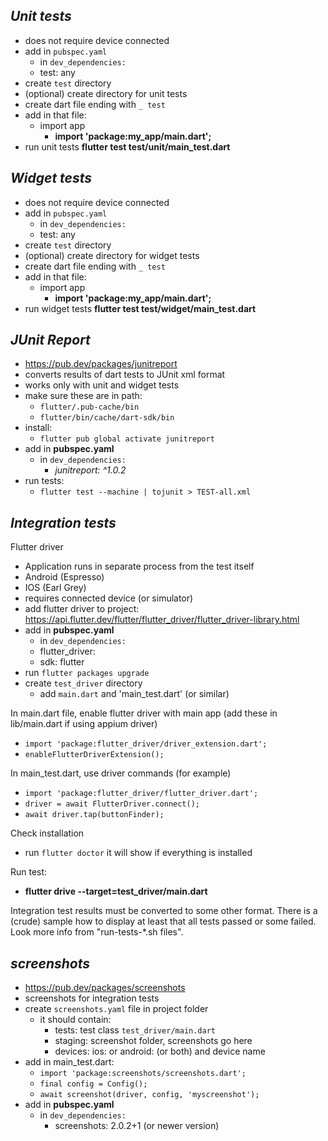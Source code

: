 *Unit tests*
-------------

- does not require device connected
- add in `pubspec.yaml`
  - in `dev_dependencies:`
   - test: any
- create `test` directory
- (optional) create directory for unit tests
- create dart file ending with `_ test`
- add in that file:
  - import app
    - **import 'package:my_app/main.dart';**
- run unit tests **flutter test test/unit/main_test.dart**


*Widget tests*
-------------

- does not require device connected
- add in `pubspec.yaml`
  - in `dev_dependencies:`
   - test: any
- create `test` directory
- (optional) create directory for widget tests
- create dart file ending with `_ test`
- add in that file:
  - import app
    - **import 'package:my_app/main.dart';**
- run widget tests **flutter test test/widget/main_test.dart**


*JUnit Report*
-------------

- https://pub.dev/packages/junitreport
- converts results of dart tests to JUnit xml format
- works only with unit and widget tests
- make sure these are in path:
  - `flutter/.pub-cache/bin`
  - `flutter/bin/cache/dart-sdk/bin`
- install:
  - `flutter pub global activate junitreport`
- add in **pubspec.yaml**
  - in `dev_dependencies:`
    - *junitreport: ^1.0.2*
- run tests:
  - `flutter test --machine | tojunit > TEST-all.xml`


*Integration tests*
--------------------

Flutter driver
- Application runs in separate process from the test itself
- Android (Espresso)
- IOS (Earl Grey)
- requires connected device (or simulator)
- add flutter driver to project: https://api.flutter.dev/flutter/flutter_driver/flutter_driver-library.html
- add in **pubspec.yaml**
  - in `dev_dependencies:`
   - flutter_driver:
    - sdk: flutter
- run `flutter packages upgrade`
- create `test_driver` directory
  - add `main.dart` and 'main_test.dart' (or similar)

In main.dart file, enable flutter driver with main app (add these in lib/main.dart if using appium driver)
- `import 'package:flutter_driver/driver_extension.dart';`
- `enableFlutterDriverExtension();`

In main_test.dart, use driver commands (for example)
- `import 'package:flutter_driver/flutter_driver.dart';`
- `driver = await FlutterDriver.connect();`
- `await driver.tap(buttonFinder);`

Check installation
- run `flutter doctor` it will show if everything is installed

Run test:
- **flutter drive --target=test_driver/main.dart**

Integration test results must be converted to some other format.
There is a (crude) sample how to display at least that all tests passed or some failed.
Look more info from "run-tests-*.sh files".


*screenshots*
-------------

- https://pub.dev/packages/screenshots
- screenshots for integration tests
- create `screenshots.yaml` file in project folder
  - it should contain:
    - tests: test class `test_driver/main.dart`
    - staging: screenshot folder, screenshots go here
    - devices: ios: or android: (or both) and device name
- add in main_test.dart:
  - `import 'package:screenshots/screenshots.dart';`
  - `final config = Config();`
  - `await screenshot(driver, config, 'myscreenshot');`
- add in **pubspec.yaml**
  - in `dev_dependencies:`
    - screenshots: 2.0.2+1 (or newer version)

